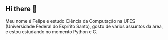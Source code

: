 ## Hi there 👋
Meu nome é Felipe e estudo Ciência da Computação na UFES (Universidade Federal do Espírito Santo), gosto de vários assuntos da área, e estou estudando no momento Python e C.
<!--
**FeLiPeOLi7/FeLiPeOLi7** is a ✨ _special_ ✨ repository because its `README.md` (this file) appears on your GitHub profile.

Here are some ideas to get you started:

- 🔭 I’m currently working on ...
- 🌱 I’m currently learning ...
- 👯 I’m looking to collaborate on ...
- 🤔 I’m looking for help with ...
- 💬 Ask me about ...
- 📫 How to reach me: ...
- 😄 Pronouns: ...
- ⚡ Fun fact: ...
-->
